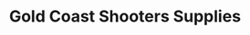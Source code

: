 ---
title: "Gold Coast Shooters Supplies"
url: /ashmore/gold-coast-shooters-supplies/
shop: weapons
---